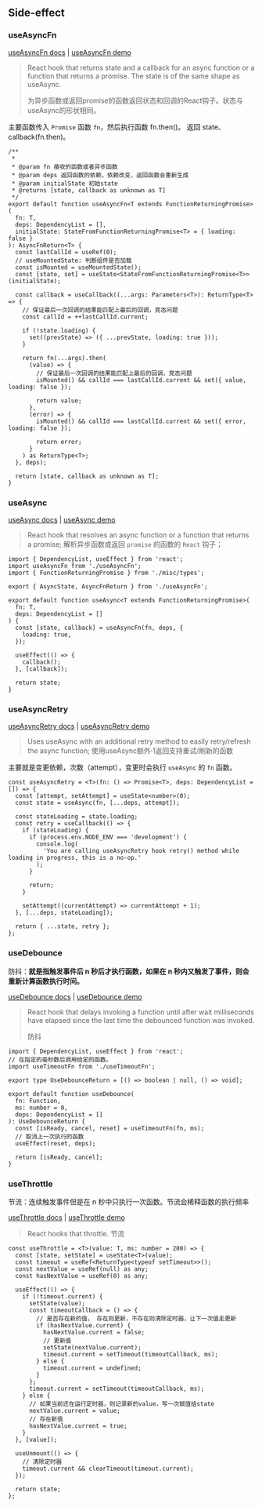 ## Side-effect

### useAsyncFn

[useAsyncFn docs](https://link.juejin.cn/?target=https%3A%2F%2Fstreamich.github.io%2Freact-use%2F%3Fpath%3D%2Fstory%2Fside-effects-useasyncfn--docs "https://streamich.github.io/react-use/?path=/story/side-effects-useasyncfn--docs") | [useAsyncFn demo](https://link.juejin.cn/?target=https%3A%2F%2Fstreamich.github.io%2Freact-use%2F%3Fpath%3D%2Fstory%2Fside-effects-useasyncfn--demo "https://streamich.github.io/react-use/?path=/story/side-effects-useasyncfn--demo")

> React hook that returns state and a callback for an async function or a function that returns a promise. The state is of the same shape as useAsync.
>
> 为异步函数或返回promise的函数返回状态和回调的React钩子。状态与useAsync的形状相同。

主要函数传入 `Promise` 函数 `fn`，然后执行函数 fn.then()。 返回 state、callback(fn.then)。

```tsx
/**
 * 
 * @param fn 接收的函数或者异步函数
 * @param deps 返回函数的依赖，依赖改变，返回函数会重新生成
 * @param initialState 初始state
 * @returns [state, callback as unknown as T]
 */
export default function useAsyncFn<T extends FunctionReturningPromise>(
  fn: T,
  deps: DependencyList = [],
  initialState: StateFromFunctionReturningPromise<T> = { loading: false }
): AsyncFnReturn<T> {
  const lastCallId = useRef(0);
  // useMountedState: 判断组件是否加载
  const isMounted = useMountedState();
  const [state, set] = useState<StateFromFunctionReturningPromise<T>>(initialState);

  const callback = useCallback((...args: Parameters<T>): ReturnType<T> => {
    // 保证最后一次回调的结果能匹配上最后的回调，竞态问题
    const callId = ++lastCallId.current;

    if (!state.loading) {
      set((prevState) => ({ ...prevState, loading: true }));
    }

    return fn(...args).then(
      (value) => {
        // 保证最后一次回调的结果能匹配上最后的回调，竞态问题
        isMounted() && callId === lastCallId.current && set({ value, loading: false });

        return value;
      },
      (error) => {
        isMounted() && callId === lastCallId.current && set({ error, loading: false });

        return error;
      }
    ) as ReturnType<T>;
  }, deps);

  return [state, callback as unknown as T];
}
```

### useAsync

[useAsync docs](https://link.juejin.cn/?target=https%3A%2F%2Fstreamich.github.io%2Freact-use%2F%3Fpath%3D%2Fstory%2Fside-effects-useasync--docs "https://streamich.github.io/react-use/?path=/story/side-effects-useasync--docs") | [useAsync demo](https://link.juejin.cn/?target=https%3A%2F%2Fstreamich.github.io%2Freact-use%2F%3Fpath%3D%2Fstory%2Fside-effects-useasync--demo "https://streamich.github.io/react-use/?path=/story/side-effects-useasync--demo")

> React hook that resolves an async function or a function that returns a promise; 解析异步函数或返回 `promise` 的函数的 `React` 钩子；

```tsx
import { DependencyList, useEffect } from 'react';
import useAsyncFn from './useAsyncFn';
import { FunctionReturningPromise } from './misc/types';

export { AsyncState, AsyncFnReturn } from './useAsyncFn';

export default function useAsync<T extends FunctionReturningPromise>(
  fn: T,
  deps: DependencyList = []
) {
  const [state, callback] = useAsyncFn(fn, deps, {
    loading: true,
  });

  useEffect(() => {
    callback();
  }, [callback]);

  return state;
}

```

### useAsyncRetry

[useAsyncRetry docs](https://link.juejin.cn/?target=https%3A%2F%2Fstreamich.github.io%2Freact-use%2F%3Fpath%3D%2Fstory%2Fside-effects-useasyncretry--docs "https://streamich.github.io/react-use/?path=/story/side-effects-useasyncretry--docs") | [useAsyncRetry demo](https://link.juejin.cn/?target=https%3A%2F%2Fstreamich.github.io%2Freact-use%2F%3Fpath%3D%2Fstory%2Fside-effects-useasyncretry--demo "https://streamich.github.io/react-use/?path=/story/side-effects-useasyncretry--demo")

> Uses useAsync with an additional retry method to easily retry/refresh the async function; 使用useAsync额外·1返回支持重试/刷新的函数

主要就是变更依赖，次数（attempt），变更时会执行 `useAsync` 的 `fn` 函数。

```tsx
const useAsyncRetry = <T>(fn: () => Promise<T>, deps: DependencyList = []) => {
  const [attempt, setAttempt] = useState<number>(0);
  const state = useAsync(fn, [...deps, attempt]);

  const stateLoading = state.loading;
  const retry = useCallback(() => {
    if (stateLoading) {
      if (process.env.NODE_ENV === 'development') {
        console.log(
          'You are calling useAsyncRetry hook retry() method while loading in progress, this is a no-op.'
        );
      }

      return;
    }

    setAttempt((currentAttempt) => currentAttempt + 1);
  }, [...deps, stateLoading]);

  return { ...state, retry };
};
```

### useDebounce

防抖：**就是指触发事件后 n 秒后才执行函数，如果在 n 秒内又触发了事件，则会重新计算函数执行时间。**

[useDebounce docs](https://link.juejin.cn/?target=https%3A%2F%2Fstreamich.github.io%2Freact-use%2F%3Fpath%3D%2Fstory%2Fside-effects-usedebounce--docs "https://streamich.github.io/react-use/?path=/story/side-effects-usedebounce--docs") | [useDebounce demo](https://link.juejin.cn/?target=https%3A%2F%2Fstreamich.github.io%2Freact-use%2F%3Fpath%3D%2Fstory%2Fside-effects-usedebounce--demo "https://streamich.github.io/react-use/?path=/story/side-effects-usedebounce--demo")

> React hook that delays invoking a function until after wait milliseconds have elapsed since the last time the debounced function was invoked.
>
> 防抖

```tsx
import { DependencyList, useEffect } from 'react';
// 在指定的毫秒数后调用给定的函数。
import useTimeoutFn from './useTimeoutFn';

export type UseDebounceReturn = [() => boolean | null, () => void];

export default function useDebounce(
  fn: Function,
  ms: number = 0,
  deps: DependencyList = []
): UseDebounceReturn {
  const [isReady, cancel, reset] = useTimeoutFn(fn, ms);
  // 取消上一次执行的函数
  useEffect(reset, deps);

  return [isReady, cancel];
}

```


### useThrottle

节流：连续触发事件但是在 n 秒中只执行一次函数。节流会稀释函数的执行频率

[useThrottle docs](https://link.juejin.cn/?target=https%3A%2F%2Fstreamich.github.io%2Freact-use%2F%3Fpath%3D%2Fstory%2Fside-effects-usethrottle--docs "https://streamich.github.io/react-use/?path=/story/side-effects-usethrottle--docs") | [useThrottle demo](https://link.juejin.cn/?target=https%3A%2F%2Fstreamich.github.io%2Freact-use%2F%3Fpath%3D%2Fstory%2Fside-effects-usethrottle--demo "https://streamich.github.io/react-use/?path=/story/side-effects-usethrottle--demo")

> React hooks that throttle. 节流

```tsx
const useThrottle = <T>(value: T, ms: number = 200) => {
  const [state, setState] = useState<T>(value);
  const timeout = useRef<ReturnType<typeof setTimeout>>();
  const nextValue = useRef(null) as any;
  const hasNextValue = useRef(0) as any;

  useEffect(() => {
    if (!timeout.current) {
      setState(value);
      const timeoutCallback = () => {
        // 是否存在新的值， 存在则更新，不存在则清除定时器，让下一次值走更新
        if (hasNextValue.current) {
          hasNextValue.current = false;
          // 更新值
          setState(nextValue.current);
          timeout.current = setTimeout(timeoutCallback, ms);
        } else {
          timeout.current = undefined;
        }
      };
      timeout.current = setTimeout(timeoutCallback, ms);
    } else {
      // 如果当前还在运行定时器，则记录新的value，写一次赋值给state
      nextValue.current = value;
      // 存在新值
      hasNextValue.current = true;
    }
  }, [value]);

  useUnmount(() => {
    // 清除定时器
    timeout.current && clearTimeout(timeout.current);
  });

  return state;
};
```
